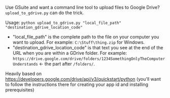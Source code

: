 Use GSuite and want a command line tool to upload files to Google Drive? `upload_to_gdrive.py` can do the trick.

Usage:
`python upload_to_gdrive.py "local_file_path" "destination_gdrive_location_code"`
* "local_file_path" is the complete path to the file on your computer you want to upload. For example: `C:\Stuff\thing.zip` for Windows.
* "destination_gdrive_location_code" is that text you see at the end of the URL when you are within a GDrive folder. For example: `https://drive.google.com/drive/folders/1234SomethingOnlyTheComputerUnderstands` <- the part after `/folders/`.

Heavily based on https://developers.google.com/drive/api/v3/quickstart/python (you'll want to follow the instructions there for creating your app id and installing prerequisites)
